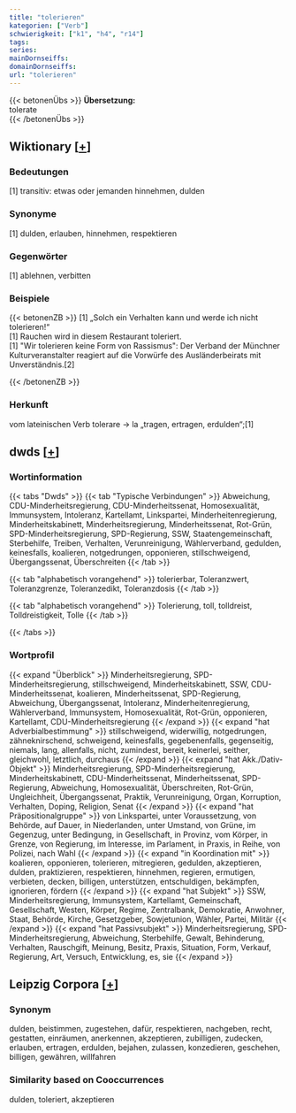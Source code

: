 ```yaml
---
title: "tolerieren"
kategorien: ["Verb"]
schwierigkeit: ["k1", "h4", "r14"]
tags:
series:
mainDornseiffs:
domainDornseiffs:
url: "tolerieren"
---
```


{{< betonenÜbs >}}
**Übersetzung:**  
tolerate  
{{< /betonenÜbs >}}

## Wiktionary [[+](https://de.wiktionary.org/wiki/tolerieren)]

### Bedeutungen
[1] transitiv: etwas oder jemanden hinnehmen, dulden  

### Synonyme
[1] dulden, erlauben, hinnehmen, respektieren  

### Gegenwörter
[1] ablehnen, verbitten  

### Beispiele
{{< betonenZB >}}
[1] „Solch ein Verhalten kann und werde ich nicht tolerieren!“  
[1] Rauchen wird in diesem Restaurant toleriert.  
[1] "Wir tolerieren keine Form von Rassismus": Der Verband der Münchner Kulturveranstalter reagiert auf die Vorwürfe des Ausländerbeirats mit Unverständnis.[2]  

{{< /betonenZB >}}
### Herkunft
vom lateinischen Verb tolerare → la „tragen, ertragen, erdulden“;[1]  



## dwds [[+](https://www.dwds.de/wb/tolerieren)]

### Wortinformation
{{< tabs "Dwds" >}}
{{< tab "Typische Verbindungen" >}}
Abweichung, CDU-Minderheitsregierung, CDU-Minderheitssenat, Homosexualität, Immunsystem, Intoleranz, Kartellamt, Linkspartei, Minderheitenregierung, Minderheitskabinett, Minderheitsregierung, Minderheitssenat, Rot-Grün, SPD-Minderheitsregierung, SPD-Regierung, SSW, Staatengemeinschaft, Sterbehilfe, Treiben, Verhalten, Verunreinigung, Wählerverband, gedulden, keinesfalls, koalieren, notgedrungen, opponieren, stillschweigend, Übergangssenat, Überschreiten
{{< /tab >}}

{{< tab "alphabetisch vorangehend" >}}
tolerierbar, Toleranzwert, Toleranzgrenze, Toleranzedikt, Toleranzdosis
{{< /tab >}}

{{< tab "alphabetisch vorangehend" >}}
Tolerierung, toll, tolldreist, Tolldreistigkeit, Tolle
{{< /tab >}}

{{< /tabs >}}

### Wortprofil
{{< expand "Überblick" >}} Minderheitsregierung, SPD-Minderheitsregierung, stillschweigend, Minderheitskabinett, SSW, CDU-Minderheitssenat, koalieren, Minderheitssenat, SPD-Regierung, Abweichung, Übergangssenat, Intoleranz, Minderheitenregierung, Wählerverband, Immunsystem, Homosexualität, Rot-Grün, opponieren, Kartellamt, CDU-Minderheitsregierung {{< /expand >}}
{{< expand "hat Adverbialbestimmung" >}} stillschweigend, widerwillig, notgedrungen, zähneknirschend, schweigend, keinesfalls, gegebenenfalls, gegenseitig, niemals, lang, allenfalls, nicht, zumindest, bereit, keinerlei, seither, gleichwohl, letztlich, durchaus {{< /expand >}}
{{< expand "hat Akk./Dativ-Objekt" >}} Minderheitsregierung, SPD-Minderheitsregierung, Minderheitskabinett, CDU-Minderheitssenat, Minderheitssenat, SPD-Regierung, Abweichung, Homosexualität, Überschreiten, Rot-Grün, Ungleichheit, Übergangssenat, Praktik, Verunreinigung, Organ, Korruption, Verhalten, Doping, Religion, Senat {{< /expand >}}
{{< expand "hat Präpositionalgruppe" >}} von Linkspartei, unter Voraussetzung, von Behörde, auf Dauer, in Niederlanden, unter Umstand, von Grüne, im Gegenzug, unter Bedingung, in Gesellschaft, in Provinz, vom Körper, in Grenze, von Regierung, im Interesse, im Parlament, in Praxis, in Reihe, von Polizei, nach Wahl {{< /expand >}}
{{< expand "in Koordination mit" >}} koalieren, opponieren, tolerieren, mitregieren, gedulden, akzeptieren, dulden, praktizieren, respektieren, hinnehmen, regieren, ermutigen, verbieten, decken, billigen, unterstützen, entschuldigen, bekämpfen, ignorieren, fördern {{< /expand >}}
{{< expand "hat Subjekt" >}} SSW, Minderheitsregierung, Immunsystem, Kartellamt, Gemeinschaft, Gesellschaft, Westen, Körper, Regime, Zentralbank, Demokratie, Anwohner, Staat, Behörde, Kirche, Gesetzgeber, Sowjetunion, Wähler, Partei, Militär {{< /expand >}}
{{< expand "hat Passivsubjekt" >}} Minderheitsregierung, SPD-Minderheitsregierung, Abweichung, Sterbehilfe, Gewalt, Behinderung, Verhalten, Rauschgift, Meinung, Besitz, Praxis, Situation, Form, Verkauf, Regierung, Art, Versuch, Entwicklung, es, sie {{< /expand >}}

## Leipzig Corpora [[+](https://corpora.uni-leipzig.de/en/res?word=tolerieren&corpusId=deu_newscrawl-public_2018)]


### Synonym
dulden, beistimmen, zugestehen, dafür, respektieren, nachgeben, recht, gestatten, einräumen, anerkennen, akzeptieren, zubilligen, zudecken, erlauben, ertragen, erdulden, bejahen, zulassen, konzedieren, geschehen, billigen, gewähren, willfahren


### Similarity based on Cooccurrences
dulden, toleriert, akzeptieren

